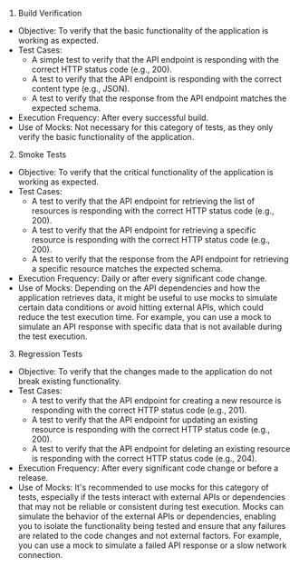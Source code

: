 1. Build Verification
- Objective: To verify that the basic functionality of the application is working as expected.
- Test Cases:
    - A simple test to verify that the API endpoint is responding with the correct HTTP status code (e.g., 200).
    - A test to verify that the API endpoint is responding with the correct content type (e.g., JSON).
    - A test to verify that the response from the API endpoint matches the expected schema.
- Execution Frequency: After every successful build.
- Use of Mocks: Not necessary for this category of tests, as they only verify the basic functionality of the application.

2. Smoke Tests
- Objective: To verify that the critical functionality of the application is working as expected.
- Test Cases:
    - A test to verify that the API endpoint for retrieving the list of resources is responding with the correct HTTP status code (e.g., 200).
    - A test to verify that the API endpoint for retrieving a specific resource is responding with the correct HTTP status code (e.g., 200).
    - A test to verify that the response from the API endpoint for retrieving a specific resource matches the expected schema.
- Execution Frequency: Daily or after every significant code change.
- Use of Mocks: Depending on the API dependencies and how the application retrieves data, it might be useful to use mocks to simulate certain data conditions or avoid hitting external APIs, which could reduce the test execution time. For example, you can use a mock to simulate an API response with specific data that is not available during the test execution.

3. Regression Tests
- Objective: To verify that the changes made to the application do not break existing functionality.
- Test Cases:
    - A test to verify that the API endpoint for creating a new resource is responding with the correct HTTP status code (e.g., 201).
    - A test to verify that the API endpoint for updating an existing resource is responding with the correct HTTP status code (e.g., 200).
    - A test to verify that the API endpoint for deleting an existing resource is responding with the correct HTTP status code (e.g., 204).
- Execution Frequency: After every significant code change or before a release.
- Use of Mocks: It's recommended to use mocks for this category of tests, especially if the tests interact with external APIs or dependencies that may not be reliable or consistent during test execution. Mocks can simulate the behavior of the external APIs or dependencies, enabling you to isolate the functionality being tested and ensure that any failures are related to the code changes and not external factors. For example, you can use a mock to simulate a failed API response or a slow network connection.
